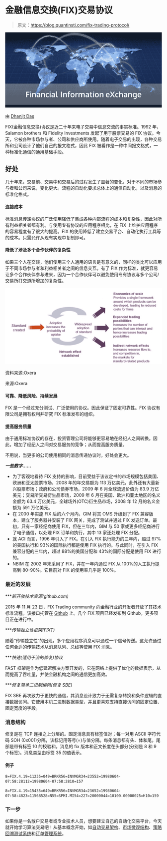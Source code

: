 # 金融信息交换(FIX)交易协议

> 原文：<https://blog.quantinsti.com/fix-trading-protocol/>

![Financial Information eXchange Trading Protocol](img/b7b9a21f2f066eb0d582e95562ae566a.png)

由 [Dhanjit Das](https://www.linkedin.com/in/dhanjit-das-7ab32552)

FIX(金融信息交换)协议是近二十年来电子交易中信息交流的事实标准。1992 年，Salamon brothers 和 Fidelity Investments 发起了用于股票交易的 FIX 协议。今天，它被各种市场参与者、公司和供应商所使用。随着电子交易的出现，各种交易所和公司设计了他们自己的报文格式，因此 FIX 被看作是一种中间报文格式，一种标准化通信的通用基础手段。

## **好处**

几十年来，交易前、交易中和交易后的过程发生了显著的变化，对于不同的市场参与者和公司来说，变化更大。流程的自动化要求总体上的通信自动化，以及消息的标准化格式。

#### **连接成本**

标准消息传递协议的广泛使用降低了集成各种内部流程的成本和复杂性，因此对所有利益相关者都有利。与使用专有协议的应用程序相比，在 FIX 上维护应用程序的容易程度有了很大的提高。FIX 的使用降低了建立交易平台、自动化执行工具等的成本。只需允许从现有实现中复制即可。

#### **降低了涉及多个合作伙伴的复杂性**

如果三个人在交谈，他们使用三个人通用的语言是有意义的，同样的类比可以应用于不同市场参与者和利益相关者之间的信息交互。有了 FIX 作为标准，就更容易让多个合作伙伴参与进来，因为一个合作伙伴可以避免使用专有协议与多个公司/交易所打交道所增加的复杂性。

![Standard](img/e61f8f796913369956c968a15798f0d6.png)

资料来源:Oxera

来源:Oxera

#### **可靠、降低风险、持续发展**

FIX 是一个经过充分测试、广泛使用的协议。因此保证了固定可靠性。FIX 协议有限公司是拥有权利并研究 FIX 标准发布的组织。

#### **提高服务质量**

由于通用标准协议的存在，投资管理公司将能够更容易地在经纪人之间转换。因此，增加了经纪人之间对交易服务的竞争；从而提高服务质量。

不用说，当更多的公司使用相同的消息传递协议时，好处会更大。

***一些数字……***

*   为了客观地看待 FIX 支持的影响，目前受益于该议定书的市场规模包括美国、欧洲和亚太股票市场，2008 年的年交易额为 113 万亿美元，此外还有大量新兴股票市场；政府和公司债券市场，2009 年 6 月全球流通价值为 83.9 万亿美元；交易所交易衍生品市场，2009 年 6 月在美国、欧洲和亚太地区的名义金额为 63.4 万亿美元，全球场外(OTC)衍生品市场，2008 年 12 月的名义金额为 591 万亿美元。
*   在 2000 年实施 FIX 后的六个月内，GIM 将其 OMS 升级到了 FIX 兼容版本，建立了服务器并安装了 FIX 网关，完成了测试并通过 FIX 发送订单。最初，只有一家经纪商使用 FIX，但在三年内，GIM 与 50 家或更多经纪商进行了电子通信，以处理 FIX 订单和执行，其中 13 家还处理 FIX 分配。
*   就 ACI 而言，1996 年引入了 FIX。在引入 FIX 执行能力的三年内，超过 97%的美国执行和 93%的国际执行都是使用 FIX 执行的。与此同时，在引入 FIX 兼容分配的三年内，超过 88%的美国分配和 43%的国际分配是使用 FIX 进行的。
*   NBIM 在 2002 年末采用了 FIX，并在一年内通过 FIX 从 100%的人工执行提高到 80–90%。它目前对 FIX 的使用率几乎是 100%。

### **最近的发展**

****新开放技术资源(github.com)*

2015 年 11 月 23 日，FIX Trading community 向金融行业的开发者开放了其技术标准流程。该接口托管在 [Github](https://github.com/FIXTradingCommunity) 上。几个 FIX 项目已经发布到 Github，更多项目正在进行中。

****传输独立性框架(FIXT)*

随着“传输独立性”的出现，多个应用程序消息可以通过一个信号传送。这允许通过任何合适的传输技术从消息队列、总线等使用 FIX 消息。

****快速(适用于流的修复)协议*

FAST 框架是作为低延迟解决方案开发的，它在网络上提供了优化的数据表示，从而提高了吞吐量，并使金融机构之间的通信更加高效。

****修复简单二进制编码(修复 SBE)*

FIX SBE 再次致力于更快的通信，其消息设计致力于无需复杂转换和条件逻辑的直接数据访问。它使用本机二进制数据类型，并且更喜欢支持直接访问的固定位置、固定宽度的字段。

### **消息结构**

修复是在 TCP 连接之上分层的。固定消息具有标签值对；每一对用 ASCII 字符代码 SOH (0x001)分隔，该标记用等号(=)与值分隔。每条消息都有头、体和尾。尾部是带有标签 10 的校验和。消息的 fix 版本和正文长度在头部分(分别是 8 和 9 个标签)。消息类型由标签 35 的值表示。

#### 例子

```
8=FIX.4.19=11235=049=BRKR56=INVMGR34=23552=19980604-07:58:28112=19980604-07:58:2810=157
```

```
8=FIX.4.19=15435=649=BRKR56=INVMGR34=23652=19980604-07:58:4823=11568528=N55=SPMI.MI54=227=20000044=10100.00000025=H10=159
```

### **下一步**

如果你是一名散户交易者或专业技术人员，想要建立自己的自动化交易平台，今天就开始学习算法交易吧！从基本概念开始，如[自动交易架构](https://blog.quantinsti.com/algorithmic-trading-system-architecture/)、[市场微观结构](https://blog.quantinsti.com/market-microstructure/)、[策略回溯测试系统](https://blog.quantinsti.com/backtesting/)和[订单管理系统](https://blog.quantinsti.com/automated-trading-order-management-system/)。